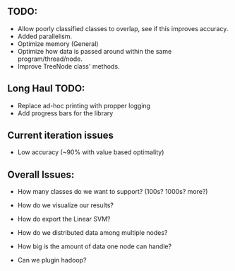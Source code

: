 TODO:
-----

- Allow poorly classified classes to overlap, see if this improves accuracy.
- Added parallelism.
- Optimize memory (General)
- Optimize how data is passed around within the same program/thread/node.
- Improve TreeNode class' methods.


Long Haul TODO:
---------------
- Replace ad-hoc printing with propper logging
- Add progress bars for the library

Current iteration issues
------------------------

- Low accuracy (~90% with value based optimality)

Overall Issues:
---------------

- How many classes do we want to support? (100s? 1000s? more?)

- How do we visualize our results?
- How do export the Linear SVM?

- How do we distributed data among multiple nodes?
- How big is the amount of data one node can handle?
- Can we plugin hadoop?
